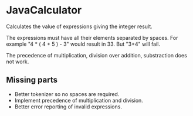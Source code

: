 # JavaCalculator

Calculates the value of expressions giving the integer result.

The expressions must have all their elements separated by spaces. For example "4 * ( 4 + 5 ) - 3" would result in  33. But "3+4" will fail.

The precedence of multiplication, division over addition, substraction does not work.

## Missing parts
- Better tokenizer so no spaces are required.
- Implement precedence of multiplication and division.
- Better error reporting of invalid expressions.
